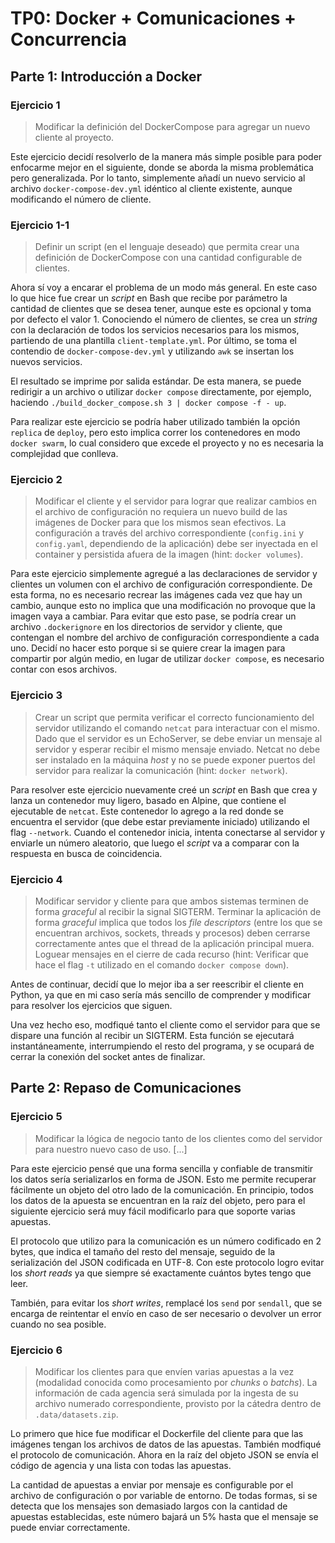# TP0: Docker + Comunicaciones + Concurrencia

## Parte 1: Introducción a Docker

### Ejercicio 1

> Modificar la definición del DockerCompose para agregar un nuevo cliente al proyecto.

Este ejercicio decidí resolverlo de la manera más simple posible para poder enfocarme mejor en el siguiente, donde se aborda la misma problemática pero generalizada. Por lo tanto, simplemente añadí un nuevo servicio al archivo `docker-compose-dev.yml` idéntico al cliente existente, aunque modificando el número de cliente.

### Ejercicio 1-1

> Definir un script (en el lenguaje deseado) que permita crear una definición de DockerCompose con una cantidad configurable de clientes.

Ahora sí voy a encarar el problema de un modo más general. En este caso lo que hice fue crear un _script_ en Bash que recibe por parámetro la cantidad de clientes que se desea tener, aunque este es opcional y toma por defecto el valor 1. Conociendo el número de clientes, se crea un _string_ con la declaración de todos los servicios necesarios para los mismos, partiendo de una plantilla `client-template.yml`. Por último, se toma el contendio de `docker-compose-dev.yml` y utilizando `awk` se insertan los nuevos servicios.

El resultado se imprime por salida estándar. De esta manera, se puede redirigir a un archivo o utilizar `docker compose` directamente, por ejemplo, haciendo `./build_docker_compose.sh 3 | docker compose -f - up`.

Para realizar este ejercicio se podría haber utilizado también la opción `replica` de `deploy`, pero esto implica correr los contenedores en modo `docker swarm`, lo cual considero que excede el proyecto y no es necesaria la complejidad que conlleva.

### Ejercicio 2

> Modificar el cliente y el servidor para lograr que realizar cambios en el archivo de configuración no requiera un nuevo build de las imágenes de Docker para que los mismos sean efectivos. La configuración a través del archivo correspondiente (`config.ini` y `config.yaml`, dependiendo de la aplicación) debe ser inyectada en el container y persistida afuera de la imagen (hint: `docker volumes`).

Para este ejercicio simplemente agregué a las declaraciones de servidor y clientes un volumen con el archivo de configuración correspondiente. De esta forma, no es necesario recrear las imágenes cada vez que hay un cambio, aunque esto no implica que una modificación no provoque que la imagen vaya a cambiar. Para evitar que esto pase, se podría crear un archivo `.dockerignore` en los directorios de servidor y cliente, que contengan el nombre del archivo de configuración correspondiente a cada uno. Decidí no hacer esto porque si se quiere crear la imagen para compartir por algún medio, en lugar de utilizar `docker compose`, es necesario contar con esos archivos.

### Ejercicio 3

> Crear un script que permita verificar el correcto funcionamiento del servidor utilizando el comando `netcat` para interactuar con el mismo. Dado que el servidor es un EchoServer, se debe enviar un mensaje al servidor y esperar recibir el mismo mensaje enviado. Netcat no debe ser instalado en la máquina _host_ y no se puede exponer puertos del servidor para realizar la comunicación (hint: `docker network`).

Para resolver este ejercicio nuevamente creé un _script_ en Bash que crea y lanza un contenedor muy ligero, basado en Alpine, que contiene el ejecutable de `netcat`. Este contenedor lo agrego a la red donde se encuentra el servidor (que debe estar previamente iniciado) utilizando el flag `--network`. Cuando el contenedor inicia, intenta conectarse al servidor y enviarle un número aleatorio, que luego el _script_ va a comparar con la respuesta en busca de coincidencia.

### Ejercicio 4

> Modificar servidor y cliente para que ambos sistemas terminen de forma _graceful_ al recibir la signal SIGTERM. Terminar la aplicación de forma _graceful_ implica que todos los _file descriptors_ (entre los que se encuentran archivos, sockets, threads y procesos) deben cerrarse correctamente antes que el thread de la aplicación principal muera. Loguear mensajes en el cierre de cada recurso (hint: Verificar que hace el flag `-t` utilizado en el comando `docker compose down`).

Antes de continuar, decidí que lo mejor iba a ser reescribir el cliente en Python, ya que en mi caso sería más sencillo de comprender y modificar para resolver los ejercicios que siguen.

Una vez hecho eso, modfiqué tanto el cliente como el servidor para que se dispare una función al recibir un SIGTERM. Esta función se ejecutará instantáneamente, interrumpiendo el resto del programa, y se ocupará de cerrar la conexión del socket antes de finalizar.

## Parte 2: Repaso de Comunicaciones

### Ejercicio 5

> Modificar la lógica de negocio tanto de los clientes como del servidor para nuestro nuevo caso de uso. [...]

Para este ejercicio pensé que una forma sencilla y confiable de transmitir los datos sería serializarlos en forma de JSON. Esto me permite recuperar fácilmente un objeto del otro lado de la comunicación. En principio, todos los datos de la apuesta se encuentran en la raíz del objeto, pero para el siguiente ejercicio será muy fácil modificarlo para que soporte varias apuestas.

El protocolo que utilizo para la comunicación es un número codificado en 2 bytes, que indica el tamaño del resto del mensaje, seguido de la serialización del JSON codificada en UTF-8. Con este protocolo logro evitar los _short reads_ ya que siempre sé exactamente cuántos bytes tengo que leer.

También, para evitar los _short writes_, remplacé los `send` por `sendall`, que se encarga de reintentar el envío en caso de ser necesario o devolver un error cuando no sea posible.

### Ejercicio 6

> Modificar los clientes para que envíen varias apuestas a la vez (modalidad conocida como procesamiento por _chunks_ o _batchs_). La información de cada agencia será simulada por la ingesta de su archivo numerado correspondiente, provisto por la cátedra dentro de `.data/datasets.zip`.

Lo primero que hice fue modificar el Dockerfile del cliente para que las imágenes tengan los archivos de datos de las apuestas. También modfiqué el protocolo de comunicación. Ahora en la raíz del objeto JSON se envía el código de agencia y una lista con todas las apuestas.

La cantidad de apuestas a enviar por mensaje es configurable por el archivo de configuración o por variable de entorno. De todas formas, si se detecta que los mensajes son demasiado largos con la cantidad de apuestas establecidas, este número bajará un 5% hasta que el mensaje se puede enviar correctamente.
